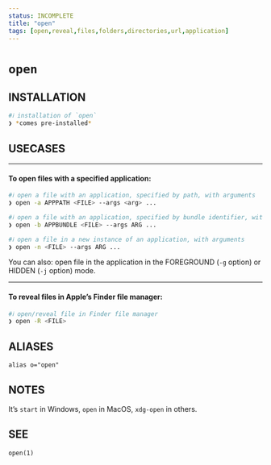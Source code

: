 ```yaml
---
status: INCOMPLETE
title: "open"
tags: [open,reveal,files,folders,directories,url,application]
---
```


# `open`

## INSTALLATION


```bash
#ℹ︎ installation of `open`
❯ *comes pre-installed*
```


## USECASES

----
#### To open files with a specified application:


```bash
#ℹ︎ open a file with an application, specified by path, with arguments
❯ open -a APPPATH <FILE> --args <arg> ...
```



```bash
#ℹ︎ open a file with an application, specified by bundle identifier, with arguments
❯ open -b APPBUNDLE <FILE> --args ARG ...
```



```bash
#ℹ︎ open a file in a new instance of an application, with arguments
❯ open -n <FILE> --args ARG ...
```


You can also: open file in the application in the FOREGROUND (`-g` option) or HIDDEN (`-j` option) mode.

----
#### To reveal files in Apple’s Finder file manager:


```bash
#ℹ︎ open/reveal file in Finder file manager
❯ open -R <FILE>
```



## ALIASES

    alias o="open"


## NOTES

It’s `start` in Windows, `open` in MacOS, `xdg-open` in others.

## SEE

    open(1)

